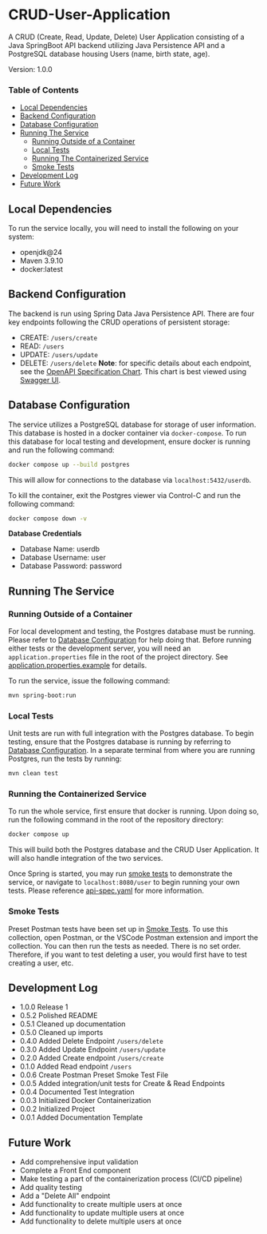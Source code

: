 # CRUD-User-Application
A CRUD (Create, Read, Update, Delete) User Application consisting of a Java SpringBoot API backend utilizing Java Persistence API and a PostgreSQL database housing Users (name, birth state, age).

Version: 1.0.0

### Table of Contents
- [Local Dependencies](#local-dependencies)
- [Backend Configuration](#backend-configuration)
- [Database Configuration](#database-configuration)
- [Running The Service](#running-the-service)
    - [Running Outside of a Container](#running-outside-of-a-container)
    - [Local Tests](#local-tests)
    - [Running The Containerized Service](#running-the-containerized-service)
    - [Smoke Tests](#smoke-tests)
- [Development Log](#development-log)
- [Future Work](#future-work)

## Local Dependencies
To run the service locally, you will need to install the following on your system:
- openjdk@24
- Maven 3.9.10
- docker:latest

## Backend Configuration
The backend is run using Spring Data Java Persistence API. There are four key endpoints following the CRUD operations of persistent storage:
- CREATE: `/users/create`
- READ: `/users`
- UPDATE: `/users/update`
- DELETE: `/users/delete`
**Note**: for specific details about each endpoint, see the [OpenAPI Specification Chart](/docs/api-spec.yaml). This chart is best viewed using [Swagger UI](https://swagger.io/tools/swagger-ui/).

## Database Configuration
The service utilizes a PostgreSQL database for storage of user information. This database is hosted in a docker container via `docker-compose`. To run this database for local testing and development, ensure docker is running and run the following command:
```bash
docker compose up --build postgres
```

This will allow for connections to the database via `localhost:5432/userdb`.

To kill the container, exit the Postgres viewer via Control-C and run the following command:
```bash
docker compose down -v
```
**Database Credentials**
- Database Name: userdb
- Database Username: user
- Database Password: password

## Running The Service

### Running Outside of a Container
For local development and testing, the Postgres database must be running. Please refer to [Database Configuration](#database-configuration) for help doing that. Before running either tests or the development server, you will need an `application.properties` file in the root of the project directory. See [application.properties.example](/docs/application.properties.example) for details.

To run the service, issue the following command:
```bash
mvn spring-boot:run
```


### Local Tests
Unit tests are run with full integration with the Postgres database. To begin testing, ensure that the Postgres database is running by referring to [Database Configuration](#database-configuration).
In a separate terminal from where you are running Postgres, run the tests by running:
```bash
mvn clean test
```

### Running the Containerized Service

To run the whole service, first ensure that docker is running. Upon doing so, run the following command in the root of the repository directory:
```bash
docker compose up
```

This will build both the Postgres database and the CRUD User Application. It will also handle integration of the two services.

Once Spring is started, you may run [smoke tests](#smoke-tests) to demonstrate the service, or navigate to `localhost:8080/user` to begin running your own tests. Please reference [api-spec.yaml](/docs/api-spec.yaml) for more information.

### Smoke Tests
Preset Postman tests have been set up in [Smoke Tests](/smoke-tests/CRUD%20User%20Application%20Smoke%20Tests.postman_collection.json). To use this collection, open Postman, or the VSCode Postman extension and import the collection. You can then run the tests as needed. There is no set order. Therefore, if you want to test deleting a user, you would first have to test creating a user, etc.

## Development Log
- 1.0.0 Release 1
- 0.5.2 Polished README
- 0.5.1 Cleaned up documentation
- 0.5.0 Cleaned up imports
- 0.4.0 Added Delete Endpoint `/users/delete`
- 0.3.0 Added Update Endpoint `/users/update`
- 0.2.0 Added Create endpoint `/users/create`
- 0.1.0 Added Read endpoint `/users`
- 0.0.6 Create Postman Preset Smoke Test File
- 0.0.5 Added integration/unit tests for Create & Read Endpoints
- 0.0.4 Documented Test Integration
- 0.0.3 Initialized Docker Containerization
- 0.0.2 Initialized Project
- 0.0.1 Added Documentation Template

## Future Work
- Add comprehensive input validation
- Complete a Front End component
- Make testing a part of the containerization process (CI/CD pipeline)
- Add quality testing
- Add a "Delete All" endpoint
- Add functionality to create multiple users at once
- Add functionality to update multiple users at once
- Add functionality to delete multiple users at once
